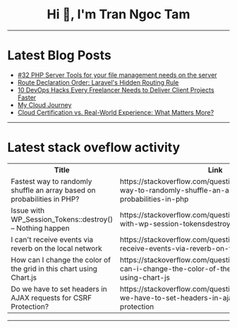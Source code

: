 <h1 align="center">Hi 👋, I'm Tran Ngoc Tam</h1>

---

# Latest Blog Posts 
<!-- BLOG-POST-LIST:START -->
- [#32 PHP Server Tools for your file management needs on the server](https://dev.to/flnzba/32-php-server-tools-for-your-file-management-needs-on-the-server-55fp)
- [Route Declaration Order: Laravel&#39;s Hidden Routing Rule](https://dev.to/dosenngoding/route-declaration-order-laravels-hidden-routing-rule-o4a)
- [10 DevOps Hacks Every Freelancer Needs to Deliver Client Projects Faster](https://dev.to/kuberns_cloud/10-devops-hacks-every-freelancer-needs-to-deliver-client-projects-faster-35g9)
- [My Cloud Journey](https://dev.to/ntombizakhona/my-cloud-journey-go2)
- [Cloud Certification vs. Real-World Experience: What Matters More?](https://dev.to/ramkumar-m-n/cloud-certification-vs-real-world-experience-what-matters-more-3ogi)
<!-- BLOG-POST-LIST:END -->

---

# Latest stack oveflow activity
<table>
  <tr><th>Title</th><th>Link</th></tr>
  <!-- STACKOVERFLOW:START --><tr><td>Fastest way to randomly shuffle an array based on probabilities in PHP?</td><td>https://stackoverflow.com/questions/79494259/fastest-way-to-randomly-shuffle-an-array-based-on-probabilities-in-php</td></tr><tr><td>Issue with WP_Session_Tokens::destroy&lpar;&rpar; – Nothing happen</td><td>https://stackoverflow.com/questions/79494079/issue-with-wp-session-tokensdestroy-nothing-happen</td></tr><tr><td>I can&#39;t receive events via reverb on the local network</td><td>https://stackoverflow.com/questions/79494013/i-cant-receive-events-via-reverb-on-the-local-network</td></tr><tr><td>How can I change the color of the grid in this chart using Chart.js</td><td>https://stackoverflow.com/questions/79493968/how-can-i-change-the-color-of-the-grid-in-this-chart-using-chart-js</td></tr><tr><td>Do we have to set headers in AJAX requests for CSRF Protection?</td><td>https://stackoverflow.com/questions/79493959/do-we-have-to-set-headers-in-ajax-requests-for-csrf-protection</td></tr><!-- STACKOVERFLOW:END -->
</table>

---


